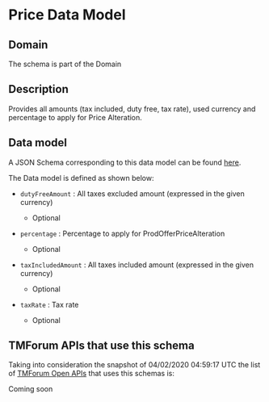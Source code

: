 # Price Data Model

## Domain

The  schema is part of the  Domain

## Description

Provides all amounts (tax included, duty free, tax rate), used currency and percentage to apply for Price Alteration.

## Data model

A JSON Schema corresponding to this data model can be found
[here](https://github.com/tmforum-rand/schemas/blob/candidates/Customer/Price.schema.json).

The Data model is defined as shown below:

- `dutyFreeAmount` : All taxes excluded amount (expressed in the given currency)

  - Optional


- `percentage` : Percentage to apply for ProdOfferPriceAlteration

  - Optional


- `taxIncludedAmount` : All taxes included amount (expressed in the given currency)

  - Optional


- `taxRate` : Tax rate

  - Optional






## TMForum APIs that use this schema

Taking into consideration the snapshot of 04/02/2020 04:59:17 UTC the list of [TMForum Open APIs](https://www.tmforum.org/open-apis/) that uses this schemas is:

Coming soon